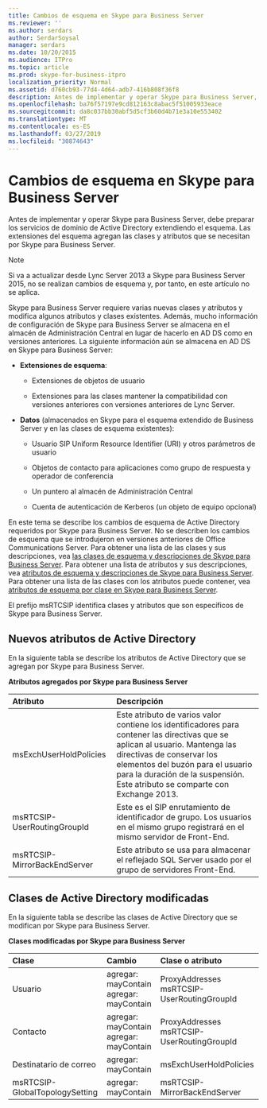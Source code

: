 ```yaml
---
title: Cambios de esquema en Skype para Business Server
ms.reviewer: ''
ms.author: serdars
author: SerdarSoysal
manager: serdars
ms.date: 10/20/2015
ms.audience: ITPro
ms.topic: article
ms.prod: skype-for-business-itpro
localization_priority: Normal
ms.assetid: d760cb93-77d4-4d64-adb7-416b808f36f8
description: Antes de implementar y operar Skype para Business Server, debe preparar los servicios de dominio de Active Directory extendiendo el esquema. Las extensiones del esquema agregan las clases y atributos que se necesitan por Skype para Business Server.
ms.openlocfilehash: ba76f57197e9cd812163c8abac5f51005933eace
ms.sourcegitcommit: da8c037bb30abf5d5cf3b60d4b71e3a10e553402
ms.translationtype: MT
ms.contentlocale: es-ES
ms.lasthandoff: 03/27/2019
ms.locfileid: "30874643"
---
```

# <a name="schema-changes-in-skype-for-business-server"></a>Cambios de esquema en Skype para Business Server
 
Antes de implementar y operar Skype para Business Server, debe preparar los servicios de dominio de Active Directory extendiendo el esquema. Las extensiones del esquema agregan las clases y atributos que se necesitan por Skype para Business Server.

> [!NOTE]
> Si va a actualizar desde Lync Server 2013 a Skype para Business Server 2015, no se realizan cambios de esquema y, por tanto, en este artículo no se aplica.
  
Skype para Business Server requiere varias nuevas clases y atributos y modifica algunos atributos y clases existentes. Además, mucho información de configuración de Skype para Business Server se almacena en el almacén de Administración Central en lugar de hacerlo en AD DS como en versiones anteriores. La siguiente información aún se almacena en AD DS en Skype para Business Server:
  
- **Extensiones de esquema**:
    
  - Extensiones de objetos de usuario
    
  - Extensiones para las clases mantener la compatibilidad con versiones anteriores con versiones anteriores de Lync Server.
    
- **Datos** (almacenados en Skype para el esquema extendido de Business Server y en las clases de esquema existentes):
    
  - Usuario SIP Uniform Resource Identifier (URI) y otros parámetros de usuario
    
  - Objetos de contacto para aplicaciones como grupo de respuesta y operador de conferencia
    
  - Un puntero al almacén de Administración Central
    
  - Cuenta de autenticación de Kerberos (un objeto de equipo opcional)
    
En este tema se describe los cambios de esquema de Active Directory requeridos por Skype para Business Server. No se describen los cambios de esquema que se introdujeron en versiones anteriores de Office Communications Server. Para obtener una lista de las clases y sus descripciones, vea [las clases de esquema y descripciones de Skype para Business Server](schema-classes-and-descriptions.md). Para obtener una lista de atributos y sus descripciones, vea [atributos de esquema y descripciones de Skype para Business Server](schema-attributes-and-descriptions.md). Para obtener una lista de las clases con los atributos puede contener, vea [atributos de esquema por clase en Skype para Business Server](schema-attributes-by-class.md).
  
El prefijo msRTCSIP identifica clases y atributos que son específicos de Skype para Business Server.
  
## <a name="new-active-directory-attributes"></a>Nuevos atributos de Active Directory

En la siguiente tabla se describe los atributos de Active Directory que se agregan por Skype para Business Server.
  
**Atributos agregados por Skype para Business Server**

|**Atributo**|**Descripción**|
|:-----|:-----|
|msExchUserHoldPolicies  <br/> |Este atributo de varios valor contiene los identificadores para contener las directivas que se aplican al usuario. Mantenga las directivas de conservar los elementos del buzón para el usuario para la duración de la suspensión. Este atributo se comparte con Exchange 2013.  <br/> |
|msRTCSIP-UserRoutingGroupId  <br/> |Este es el SIP enrutamiento de identificador de grupo. Los usuarios en el mismo grupo registrará en el mismo servidor de Front-End.  <br/> |
|msRTCSIP-MirrorBackEndServer  <br/> |Este atributo se usa para almacenar el reflejado SQL Server usado por el grupo de servidores Front-End.  <br/> |
   
## <a name="modified-active-directory-classes"></a>Clases de Active Directory modificadas

En la siguiente tabla se describe las clases de Active Directory que se modifican por Skype para Business Server.
  
**Clases modificadas por Skype para Business Server**

|**Clase**|**Cambio**|**Clase o atributo**|
|:-----|:-----|:-----|
|Usuario  <br/> |agregar: mayContain  <br/> agregar: mayContain  <br/> |ProxyAddresses  <br/> msRTCSIP-UserRoutingGroupId  <br/> |
|Contacto  <br/> |agregar: mayContain  <br/> agregar: mayContain  <br/> |ProxyAddresses  <br/> msRTCSIP-UserRoutingGroupId  <br/> |
|Destinatario de correo  <br/> |agregar: mayContain  <br/> |msExchUserHoldPolicies  <br/> |
|msRTCSIP-GlobalTopologySetting  <br/> |agregar: mayContain  <br/> |msRTCSIP-MirrorBackEndServer  <br/> |
   

